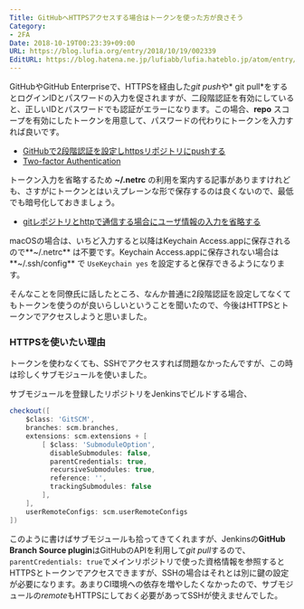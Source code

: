 ```yaml
---
Title: GitHubへHTTPSアクセスする場合はトークンを使った方が良さそう
Category:
- 2FA
Date: 2018-10-19T00:23:39+09:00
URL: https://blog.lufia.org/entry/2018/10/19/002339
EditURL: https://blog.hatena.ne.jp/lufiabb/lufia.hateblo.jp/atom/entry/10257846132656132355
---
```


GitHubやGitHub Enterpriseで、HTTPSを経由した*git push*や* git pull*をするとログインIDとパスワードの入力を促されますが、二段階認証を有効にしていると、正しいIDとパスワードでも認証がエラーになります。この場合、**repo** スコープを有効にしたトークンを用意して、パスワードの代わりにトークンを入力すれば良いです。

* [GitHubで2段階認証を設定しhttpsリポジトリにpushする](https://blog.hatappi.me/entry/2018/01/28/130550)
* [Two-factor Authentication](https://blog.github.com/2013-09-03-two-factor-authentication/)

トークン入力を省略するため **~/.netrc** の利用を案内する記事がありますけれども、さすがにトークンとはいえプレーンな形で保存するのは良くないので、最低でも暗号化しておきましょう。

* [gitレポジトリとhttpで通信する場合にユーザ情報の入力を省略する](https://qiita.com/r-tamura/items/c6e49a3eb7f7f8aafb9d)

macOSの場合は、いちど入力すると以降はKeychain Access.appに保存されるので**~/.netrc** は不要です。Keychain Access.appに保存されない場合は **~/.ssh/config** で `UseKeychain yes` を設定すると保存できるようになります。

そんなことを同僚氏に話したところ、なんか普通に2段階認証を設定してなくてもトークンを使うのが良いらしいということを聞いたので、今後はHTTPSとトークンでアクセスしようと思いました。

### HTTPSを使いたい理由

トークンを使わなくても、SSHでアクセスすれば問題なかったんですが、この時は珍しくサブモジュールを使いました。

サブモジュールを登録したリポジトリをJenkinsでビルドする場合、

```groovy
checkout([
    $class: 'GitSCM',
    branches: scm.branches,
    extensions: scm.extensions + [
        [ $class: 'SubmoduleOption',
          disableSubmodules: false,
          parentCredentials: true,
          recursiveSubmodules: true,
          reference: '',
          trackingSubmodules: false
        ],
    ],
    userRemoteConfigs: scm.userRemoteConfigs
])
```

このように書けばサブモジュールも拾ってきてくれますが、Jenkinsの**GitHub Branch Source plugin**はGitHubのAPIを利用して*git pull*するので、`parentCredentials: true`でメインリポジトリで使った資格情報を参照するとHTTPSとトークンでアクセスできますが、SSHの場合はそれとは別に鍵の設定が必要になります。あまりCI環境への依存を増やしたくなかったので、サブモジュールの*remote*もHTTPSにしておく必要があってSSHが使えませんでした。
